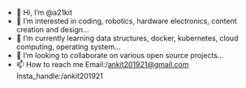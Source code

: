 - 👋 Hi, I’m @a21kit
- 👀 I’m interested in coding, robotics, hardware electronics, content creation and design...
- 🌱 I’m currently learning data structures, docker, kubernetes, cloud computing, operating system...
- 💞️ I’m looking to collaborate on various open source projects...
- 📫 How to reach me Email:/ankit201921@gmail.com Insta_handle:/ankit201921 
